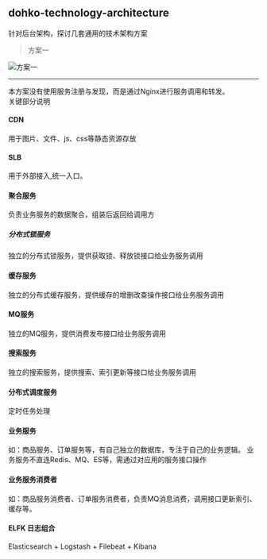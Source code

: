 dohko-technology-architecture
---
针对后台架构，探讨几套通用的技术架构方案

> 方案一  

![方案一](http://static.runoob.com/images/runoob-logo.png)

---
本方案没有使用服务注册与发现，而是通过Nginx进行服务调用和转发。  
关键部分说明
#### CDN
用于图片、文件、js、css等静态资源存放

#### SLB
用于外部接入,统一入口。  

#### 聚合服务
负责业务服务的数据聚合，组装后返回给调用方  

##### 分布式锁服务
独立的分布式锁服务，提供获取锁、释放锁接口给业务服务调用

#### 缓存服务
独立的分布式缓存服务，提供缓存的增删改查操作接口给业务服务调用

#### MQ服务
独立的MQ服务，提供消费发布接口给业务服务调用

#### 搜索服务
独立的搜索服务，提供搜索、索引更新等接口给业务服务调用

#### 分布式调度服务
定时任务处理

#### 业务服务
如：商品服务、订单服务等，有自己独立的数据库，专注于自己的业务逻辑。
业务服务不直连Redis、MQ、ES等，需通过对应用的服务接口操作

#### 业务服务消费者
如：商品服务消费者、订单服务消费者，负责MQ消息消费，调用接口更新索引、缓存等。

#### ELFK 日志组合
Elasticsearch + Logstash + Filebeat + Kibana

   